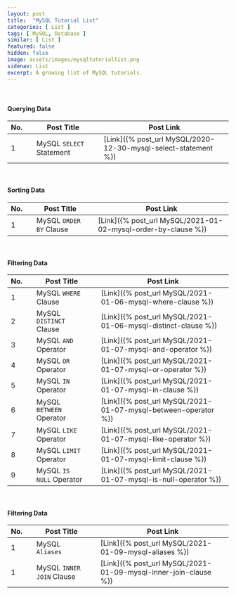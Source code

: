 ```yaml
---
layout: post
title:  "MySQL Tutorial List"
categories: [ List ]
tags: [ MySQL, Database ]
similar: [ List ]
featured: false
hidden: false
image: assets/images/mysqltutoriallist.png
sidenav: List
excerpt: A growing list of MySQL tutorials.
---
```


<br />



#### Querying Data

No. | | Post Title | | Post Link
--- | --- | --- | --- | --- 
1 | | MySQL `SELECT` Statement | | [Link]({% post_url MySQL/2020-12-30-mysql-select-statement %})

<br />

#### Sorting Data

No. | | Post Title | | Post Link
--- | --- | --- | --- | --- 
1 | | MySQL `ORDER BY` Clause | | [Link]({% post_url MySQL/2021-01-02-mysql-order-by-clause %})

<br />


#### Filtering Data

No. | | Post Title | | Post Link
--- | --- | --- | --- | --- 
1 | | MySQL `WHERE` Clause | | [Link]({% post_url MySQL/2021-01-06-mysql-where-clause %})
2 | | MySQL `DISTINCT` Clause | | [Link]({% post_url MySQL/2021-01-06-mysql-distinct-clause %})
3 | | MySQL `AND` Operator | | [Link]({% post_url MySQL/2021-01-07-mysql-and-operator %})
4 | | MySQL `OR` Operator | | [Link]({% post_url MySQL/2021-01-07-mysql-or-operator %})
5 | | MySQL `IN` Operator | | [Link]({% post_url MySQL/2021-01-07-mysql-in-clause %})
6 | | MySQL `BETWEEN` Operator | | [Link]({% post_url MySQL/2021-01-07-mysql-between-operator %})
7 | | MySQL `LIKE` Operator | | [Link]({% post_url MySQL/2021-01-07-mysql-like-operator %})
8 | | MySQL `LIMIT` Operator | | [Link]({% post_url MySQL/2021-01-07-mysql-limit-clause %})
9 | | MySQL `IS NULL` Operator | | [Link]({% post_url MySQL/2021-01-07-mysql-is-null-operator %})

<br />

#### Filtering Data

No. | | Post Title | | Post Link
--- | --- | --- | --- | --- 
1 | | MySQL `Aliases` | | [Link]({% post_url MySQL/2021-01-09-mysql-aliases %})
1 | | MySQL `INNER JOIN` Clause | | [Link]({% post_url MySQL/2021-01-09-mysql-inner-join-clause %})




<br />


